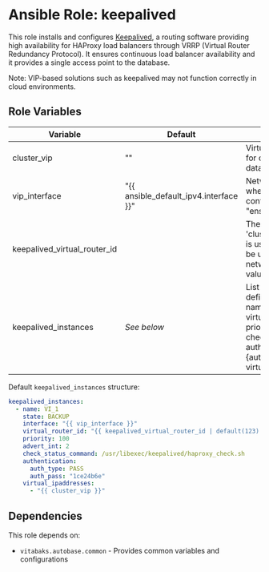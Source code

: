 # Ansible Role: keepalived

This role installs and configures [Keepalived](https://www.keepalived.org/), a routing software providing high availability for HAProxy load balancers through VRRP (Virtual Router Redundancy Protocol). It ensures continuous load balancer availability and it provides a single access point to the database.

Note: VIP-based solutions such as keepalived may not function correctly in cloud environments.

## Role Variables

| Variable | Default | Description |
|----------|---------|-------------|
| cluster_vip | "" | Virtual IP Address (VIP) for client access to the databases in the cluster. |
| vip_interface | "{{ ansible_default_ipv4.interface }}" | Network interface where the VIP is configured (e.g., "ens32"). |
| keepalived_virtual_router_id | | The last octet of 'cluster_vip' IP address is used by default. Must be unique in the network (available values are 0..255). |
| keepalived_instances | _See below_ | List of VRRP instance definitions. Fields: name, state, interface, virtual_router_id, priority, advert_int, check_status_command, authentication.{auth_type,auth_pass}, virtual_ipaddresses. |

Default `keepalived_instances` structure:

```yaml
keepalived_instances:
  - name: VI_1
    state: BACKUP
    interface: "{{ vip_interface }}"
    virtual_router_id: "{{ keepalived_virtual_router_id | default(123) }}"
    priority: 100
    advert_int: 2
    check_status_command: /usr/libexec/keepalived/haproxy_check.sh
    authentication:
      auth_type: PASS
      auth_pass: "1ce24b6e"
    virtual_ipaddresses:
      - "{{ cluster_vip }}"
```

## Dependencies

This role depends on:
- `vitabaks.autobase.common` - Provides common variables and configurations
